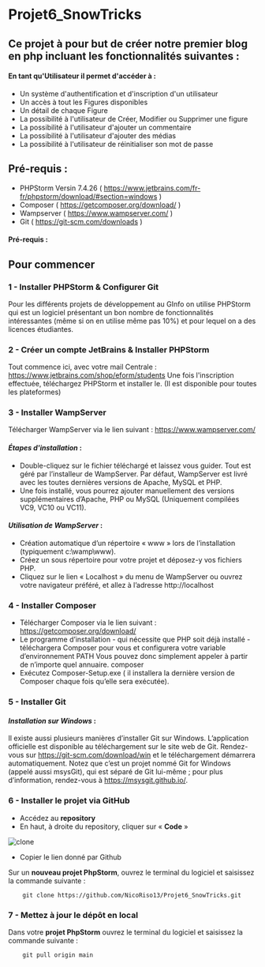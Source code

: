 # Projet6_SnowTricks

## Ce projet à pour but de créer notre premier blog en php incluant les fonctionnalités suivantes :


#### En tant qu'Utilisateur il permet d'accéder à :

 - Un système d'authentification et d'inscription d'un utilisateur
 - Un accès à tout les Figures disponibles
 - Un détail de chaque Figure
 - La possibilité à l'utilisateur de Créer, Modifier ou Supprimer une figure
 - La possibilité à l'utilisateur d'ajouter un commentaire
 - La possibilité à l'utilisateur d'ajouter des médias
 - La possibilité à l'utilisateur de réinitialiser son mot de passe


## Pré-requis :

 - PHPStorm Versin 7.4.26 ( https://www.jetbrains.com/fr-fr/phpstorm/download/#section=windows )
 - Composer ( https://getcomposer.org/download/ )
 - Wampserver ( https://www.wampserver.com/ )
 - Git ( https://git-scm.com/downloads )

#### Pré-requis :
 


## Pour commencer

### 1 - Installer PHPStorm & Configurer Git

Pour les différents projets de développement au GInfo on utilise PHPStorm qui est un logiciel présentant un bon nombre de fonctionnalités intéressantes (même si on en utilise même pas 10%) et pour lequel on a des licences étudiantes.

### 2 - Créer un compte JetBrains & Installer PHPStorm

Tout commence ici, avec votre mail Centrale : https://www.jetbrains.com/shop/eform/students
Une fois l'inscription effectuée, téléchargez PHPStorm et installer le. (Il est disponible pour toutes les plateformes)




### 3 - Installer WampServer

Télécharger WampServer via le lien suivant : https://www.wampserver.com/  

#### *Étapes d'installation* :

  - Double-cliquez sur le fichier téléchargé et laissez vous guider. Tout est géré par l’installeur de WampServer. Par défaut, WampServer est livré avec les toutes dernières versions de Apache, MySQL et PHP.
  - Une fois installé, vous  pourrez  ajouter  manuellement  des  versions supplémentaires  d’Apache,  PHP ou MySQL (Uniquement compilées VC9, VC10 ou  VC11).


#### *Utilisation de WampServer* :

  - Création automatique d’un répertoire « www » lors de l’installation (typiquement c:\wamp\www).
  - Créez un sous répertoire pour votre projet et déposez-y vos fichiers PHP.
  - Cliquez sur le lien « Localhost » du menu de WampServer ou ouvrez votre navigateur préféré, et allez à l’adresse http://localhost


### 4 - Installer Composer

  - Télécharger Composer via le lien suivant : https://getcomposer.org/download/
  - Le programme d’installation - qui nécessite que PHP soit déjà installé - téléchargera Composer pour vous et configurera votre variable d’environnement PATH Vous pouvez donc simplement appeler à partir de n’importe quel annuaire. composer
  - Exécutez Composer-Setup.exe ( il installera la dernière version de Composer chaque fois qu’elle sera exécutée).

### 5 - Installer Git

#### *Installation sur Windows* :

Il existe aussi plusieurs manières d’installer Git sur Windows. L’application officielle est disponible au téléchargement sur le site web de Git. Rendez-vous sur https://git-scm.com/download/win et le téléchargement démarrera automatiquement. Notez que c’est un projet nommé Git for Windows (appelé aussi msysGit), qui est séparé de Git lui-même ; pour plus d’information, rendez-vous à https://msysgit.github.io/.


### 6 - Installer le projet via GitHub

  - Accédez au **repository**
  - En haut, à droite du repository, cliquer sur « **Code** »
  
  ![clone](https://user-images.githubusercontent.com/122614808/230200291-580bac31-a7d3-41c7-a503-a1b2f3c3d01a.jpg)


  - Copier le lien donné par Github

 Sur un **nouveau projet PhpStorm**, ouvrez le terminal du logiciel et saisissez la commande suivante :

        git clone https://github.com/NicoRiso13/Projet6_SnowTricks.git
        
### 7 - Mettez à jour le dépôt en local    

Dans votre **projet PhpStorm** ouvrez le terminal du logiciel et saisissez la commande suivante :

        git pull origin main
        
